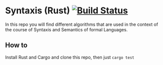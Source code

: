 # Syntaxis (Rust) [![Build Status](https://travis-ci.org/franleplant/syntaxis.rs.svg?branch=master)](https://travis-ci.org/franleplant/syntaxis.rs)

In this repo you will find different algorithms that are used in the context of the course of Syntaxis and Semantics of 
formal Languages.

## How to
Install Rust and Cargo and clone this repo, then just `cargo test`

